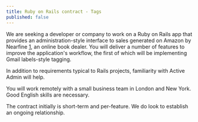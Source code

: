 ```yaml
---
title: Ruby on Rails contract - Tags 
published: false
---
```

We are seeking a developer or company to work on a Ruby on Rails app that provides an administration-style interface to sales generated on Amazon by Nearfine [1], an online book dealer. You will deliver a number of features to improve the application's workflow, the first of which will be implementing Gmail labels-style tagging.

In addition to requirements typical to Rails projects, familiarity with Active Admin will help.

You will work remotely with a small business team in London and New York. Good English skills are necessary.

The contract initially is short-term and per-feature. We do look to establish an ongoing relationship.


[1]: https://nearfine.com
